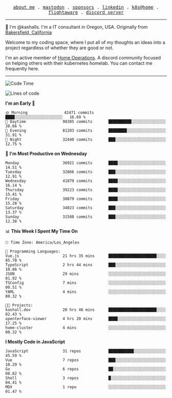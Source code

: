 <p align="center">
  <samp>
    <a href="https://jordanjones.org/">about me</a> .
    <a rel="me" href="https://mastodon.social/@kashall">mastodon</a> .
    <a href="https://github.com/sponsors/kashalls">sponsors</a> .
    <a href="https://linkedin.com/in/jordpjones">linkedin</a> .
    <a href="https://github.com/kashalls/home-cluster">k8s@home</a> .
    <a href="https://flightaware.com/adsb/stats/user/kashalls">flightaware</a> .
    <a href="https://discord.gg/V2WrCfqba9">discord server</a>
  </samp>
</p>

----------------------------------------------------------------

:wave: I'm @kashalls. I'm a IT consultant in Oregon, USA. Originally from [Bakersfield, California](https://maps.app.goo.gl/QQMtywTWghpXB6Tu6)

Welcome to my coding space, where I put all of my thoughts an ideas into a project regardless of whether they are good or not.

I'm an active member of [Home Operations](https://discord.gg/home-operations). A discord community focused on helping others with their kubernetes homelab. You can contact me frequently here.

----------------------------------------------------------------
<!--START_SECTION:waka-->
![Code Time](http://img.shields.io/badge/Code%20Time-2%2C067%20hrs%2054%20mins-blue)

![Lines of code](https://img.shields.io/badge/From%20Hello%20World%20I%27ve%20Written-19.4%20million%20lines%20of%20code-blue)

**I'm an Early 🐤** 

```text
🌞 Morning                42471 commits       ████░░░░░░░░░░░░░░░░░░░░░   16.69 % 
🌆 Daytime                98385 commits       ██████████░░░░░░░░░░░░░░░   38.66 % 
🌃 Evening                81203 commits       ████████░░░░░░░░░░░░░░░░░   31.91 % 
🌙 Night                  32440 commits       ███░░░░░░░░░░░░░░░░░░░░░░   12.75 % 
```
📅 **I'm Most Productive on Wednesday** 

```text
Monday                   36921 commits       ████░░░░░░░░░░░░░░░░░░░░░   14.51 % 
Tuesday                  32866 commits       ███░░░░░░░░░░░░░░░░░░░░░░   12.91 % 
Wednesday                41079 commits       ████░░░░░░░░░░░░░░░░░░░░░   16.14 % 
Thursday                 39223 commits       ████░░░░░░░░░░░░░░░░░░░░░   15.41 % 
Friday                   38879 commits       ████░░░░░░░░░░░░░░░░░░░░░   15.28 % 
Saturday                 34023 commits       ███░░░░░░░░░░░░░░░░░░░░░░   13.37 % 
Sunday                   31508 commits       ███░░░░░░░░░░░░░░░░░░░░░░   12.38 % 
```


📊 **This Week I Spent My Time On** 

```text
🕑︎ Time Zone: America/Los_Angeles

💬 Programming Languages: 
Vue.js                   21 hrs 35 mins      █████████████████████░░░░   85.70 % 
TypeScript               2 hrs 44 mins       ███░░░░░░░░░░░░░░░░░░░░░░   10.86 % 
JSON                     29 mins             ░░░░░░░░░░░░░░░░░░░░░░░░░   01.92 % 
TSConfig                 7 mins              ░░░░░░░░░░░░░░░░░░░░░░░░░   00.51 % 
YAML                     4 mins              ░░░░░░░░░░░░░░░░░░░░░░░░░   00.32 % 

🐱‍💻 Projects: 
kashall.dev              20 hrs 46 mins      █████████████████████░░░░   82.43 % 
openterface-viewer       4 hrs 20 mins       ████░░░░░░░░░░░░░░░░░░░░░   17.25 % 
home-cluster             4 mins              ░░░░░░░░░░░░░░░░░░░░░░░░░   00.32 % 
```

**I Mostly Code in JavaScript** 

```text
JavaScript               31 repos            ███████████░░░░░░░░░░░░░░   45.59 % 
Vue                      7 repos             ███░░░░░░░░░░░░░░░░░░░░░░   10.29 % 
Go                       6 repos             ██░░░░░░░░░░░░░░░░░░░░░░░   08.82 % 
Shell                    3 repos             █░░░░░░░░░░░░░░░░░░░░░░░░   04.41 % 
MDX                      1 repo              ░░░░░░░░░░░░░░░░░░░░░░░░░   01.47 % 
```




<!--END_SECTION:waka-->